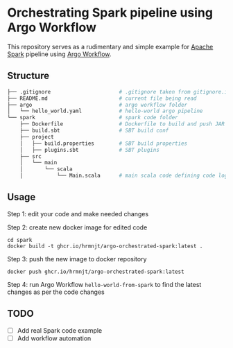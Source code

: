 # Orchestrating Spark pipeline using Argo Workflow

This repository serves as a rudimentary and simple example for 
[Apache Spark](https://spark.apache.org/) pipeline using 
[Argo Workflow](https://argoproj.github.io/workflows).

## Structure

```bash
├── .gitignore                      # .gitignore taken from gitignore.io
├── README.md                       # current file being read
├── argo                            # argo workflow folder
│   └── hello_world.yaml            # hello-world argo pipeline
└── spark                           # spark code folder
    ├── Dockerfile                  # Dockerfile to build and push JAR images
    ├── build.sbt                   # SBT build conf                 
    ├── project
    │   ├── build.properties        # SBT build properties
    │   ├── plugins.sbt             # SBT plugins
    ├── src
    │   └── main
    │       └── scala
    │           └── Main.scala      # main scala code defining code logic
```

## Usage

Step 1: edit your code and make needed changes

Step 2: create new docker image for edited code
```
cd spark
docker build -t ghcr.io/hrmnjt/argo-orchestrated-spark:latest .
```

Step 3: push the new image to docker repository
```
docker push ghcr.io/hrmnjt/argo-orchestrated-spark:latest
```

Step 4: run Argo Workflow `hello-world-from-spark` to find the latest changes
as per the code changes


## TODO

- [ ] Add real Spark code example
- [ ] Add workflow automation
